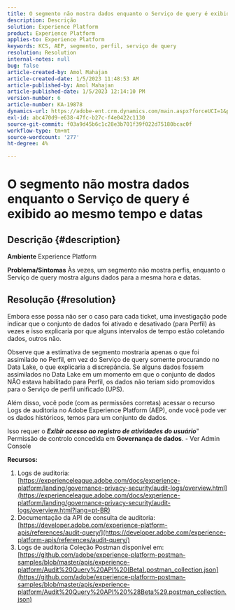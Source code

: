 ```yaml
---
title: O segmento não mostra dados enquanto o Serviço de query é exibido ao mesmo tempo e datas
description: Descrição
solution: Experience Platform
product: Experience Platform
applies-to: Experience Platform
keywords: KCS, AEP, segmento, perfil, serviço de query
resolution: Resolution
internal-notes: null
bug: false
article-created-by: Amol Mahajan
article-created-date: 1/5/2023 11:48:53 AM
article-published-by: Amol Mahajan
article-published-date: 1/5/2023 12:14:10 PM
version-number: 6
article-number: KA-19878
dynamics-url: https://adobe-ent.crm.dynamics.com/main.aspx?forceUCI=1&pagetype=entityrecord&etn=knowledgearticle&id=a34331ea-ee8c-ed11-81ac-6045bd006b3d
exl-id: abc470d9-e638-47fc-b27c-f4e0422c1130
source-git-commit: f03a9d45b6c1c28e3b701f39f022d75180bcac0f
workflow-type: tm+mt
source-wordcount: '277'
ht-degree: 4%

---
```


# O segmento não mostra dados enquanto o Serviço de query é exibido ao mesmo tempo e datas

## Descrição {#description}

<b>Ambiente</b>
Experience Platform


<b>Problema/Sintomas</b>
Às vezes, um segmento não mostra perfis, enquanto o Serviço de query mostra alguns dados para a mesma hora e datas.


## Resolução {#resolution}


Embora esse possa não ser o caso para cada ticket, uma investigação pode indicar que o conjunto de dados foi ativado e desativado (para Perfil) às vezes e isso explicaria por que alguns intervalos de tempo estão coletando dados, outros não.

Observe que a estimativa de segmento mostraria apenas o que foi assimilado no Perfil, em vez do Serviço de query somente procurando no Data Lake, o que explicaria a discrepância. Se alguns dados fossem assimilados no Data Lake em um momento em que o conjunto de dados NÃO estava habilitado para Perfil, os dados não teriam sido promovidos para o Serviço de perfil unificado (UPS).



Além disso, você pode (com as permissões corretas) acessar o recurso Logs de auditoria no Adobe Experience Platform (AEP), onde você pode ver os dados históricos, temos para um conjunto de dados.

Isso requer o <b>*Exibir acesso ao registro de atividades do usuário</b>*&quot; Permissão de controlo concedida em <b>Governança de dados</b>. - Ver Admin Console



<b>Recursos:</b>

1. Logs de auditoria: [https://experienceleague.adobe.com/docs/experience-platform/landing/governance-privacy-security/audit-logs/overview.html](https://experienceleague.adobe.com/docs/experience-platform/landing/governance-privacy-security/audit-logs/overview.html?lang=pt-BR)
2. Documentação da API de consulta de auditoria: [https://developer.adobe.com/experience-platform-apis/references/audit-query/](https://developer.adobe.com/experience-platform-apis/references/audit-query/)
3. Logs de auditoria Coleção Postman disponível em: [https://github.com/adobe/experience-platform-postman-samples/blob/master/apis/experience-platform/Audit%20Query%20API%20(Beta).postman_collection.json](https://github.com/adobe/experience-platform-postman-samples/blob/master/apis/experience-platform/Audit%20Query%20API%20%28Beta%29.postman_collection.json)
